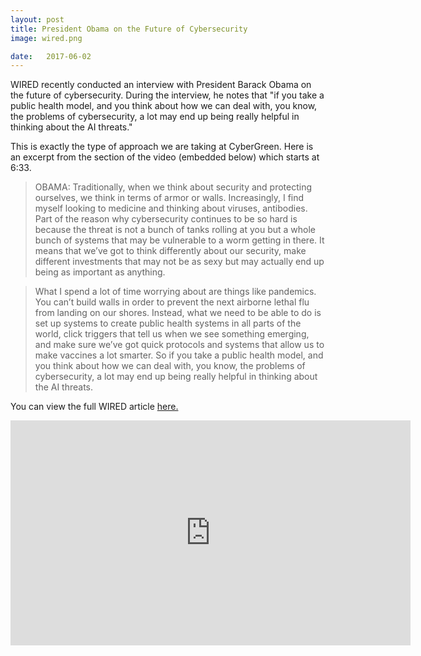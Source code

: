 ```yaml
---
layout: post
title: President Obama on the Future of Cybersecurity
image: wired.png

date:   2017-06-02
---
```


WIRED recently conducted an interview with President Barack Obama on the future of cybersecurity. During the interview, he notes that "if you take a public health model, and you think about how we can deal with, you know, the problems of cybersecurity, a lot may end up being really helpful in thinking about the AI threats."

This is exactly the type of approach we are taking at CyberGreen. Here is an excerpt from the section of the video (embedded below) which starts at 6:33. 

>OBAMA: Traditionally, when we think about security and protecting ourselves, we think in terms of armor or walls. Increasingly, I find myself looking to medicine and thinking about viruses, antibodies. Part of the reason why cybersecurity continues to be so hard is because the threat is not a bunch of tanks rolling at you but a whole bunch of systems that may be vulnerable to a worm getting in there. It means that we’ve got to think differently about our security, make different investments that may not be as sexy but may actually end up being as important as anything.

>What I spend a lot of time worrying about are things like pandemics. You can’t build walls in order to prevent the next airborne lethal flu from landing on our shores. Instead, what we need to be able to do is set up systems to create public health systems in all parts of the world, click triggers that tell us when we see something emerging, and make sure we’ve got quick protocols and systems that allow us to make vaccines a lot smarter. So if you take a public health model, and you think about how we can deal with, you know, the problems of cybersecurity, a lot may end up being really helpful in thinking about the AI threats.

You can view the full WIRED article <a href="https://www.wired.com/2016/10/president-obama-mit-joi-ito-interview/" target="_blank"> here.</a>

<center><iframe width="640" height="360" src="https://www.youtube.com/embed/ZdhyM5jHu0s" frameborder="0" allowfullscreen></iframe></center>
